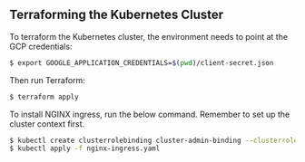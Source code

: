 ## Terraforming the Kubernetes Cluster

To terraform the Kubernetes cluster, the environment needs to point at the GCP
credentials:

```bash
$ export GOOGLE_APPLICATION_CREDENTIALS=$(pwd)/client-secret.json
```

Then run Terraform:

```bash
$ terraform apply
```

To install NGINX ingress, run the below command. Remember to set up the cluster
context first.

```bash
$ kubectl create clusterrolebinding cluster-admin-binding --clusterrole cluster-admin --user $(gcloud config get-value account)
$ kubectl apply -f nginx-ingress.yaml
```
